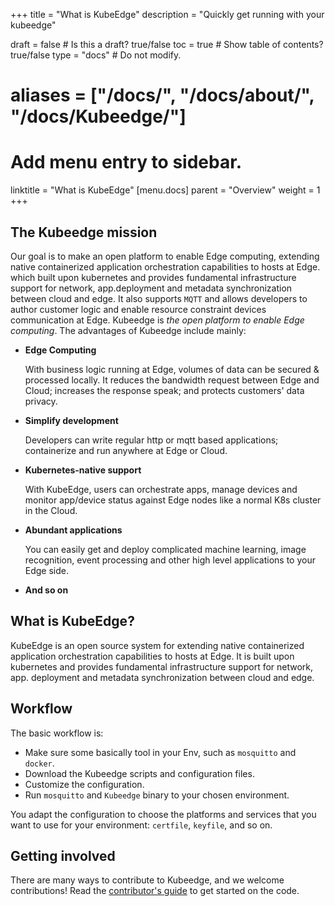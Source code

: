 +++
title = "What is KubeEdge"
description = "Quickly get running with your kubeedge"


draft = false  # Is this a draft? true/false
toc = true  # Show table of contents? true/false
type = "docs"  # Do not modify.

# aliases = ["/docs/", "/docs/about/", "/docs/Kubeedge/"]
# Add menu entry to sidebar.
linktitle = "What is KubeEdge"
[menu.docs]
  parent = "Overview"
  weight = 1
+++

## The Kubeedge mission

Our goal is to make an open platform to enable Edge computing, extending native containerized
application orchestration capabilities to hosts at Edge. which built upon kubernetes and provides
fundamental infrastructure support for network, app.deployment and metadata synchronization
between cloud and edge. It also supports `MQTT` and allows developers to author customer logic
and enable resource constraint devices communication at Edge. Kubeedge is *the open platform to enable Edge computing*.
The advantages of Kubeedge include mainly:

* **Edge Computing**

     With business logic running at Edge, volumes of data can be secured & processed locally. It reduces the bandwidth
     request between Edge and Cloud; increases the response speak; and protects customers' data privacy.

* **Simplify development**

     Developers can write regular http or mqtt based applications; containerize and run anywhere at Edge or Cloud.

* **Kubernetes-native support**

     With KubeEdge, users can orchestrate apps, manage devices and monitor app/device status against Edge nodes like
     a normal K8s cluster in the Cloud.

* **Abundant applications**

     You can easily get and deploy complicated machine learning, image recognition, event processing and other high
     level applications to your Edge side.

* **And so on**

## What is KubeEdge?

KubeEdge is an open source system for extending native containerized application
orchestration capabilities to hosts at Edge. It is built upon kubernetes and provides
fundamental infrastructure support for network, app. deployment and metadata
synchronization between cloud and edge.

## Workflow 

The basic workflow is:

* Make sure some basically tool in your Env, such as `mosquitto` and `docker`.
* Download the Kubeedge scripts and configuration files.
* Customize the configuration.
* Run `mosquitto` and `Kubeedge` binary to your chosen environment.

You adapt the configuration to choose the platforms and services that you want
to use for your environment: `certfile`, `keyfile`, and so on.

## Getting involved

There are many ways to contribute to Kubeedge, and we welcome contributions! 
Read the [contributor's guide](/docs/about/contributing) to get started on the 
code.
